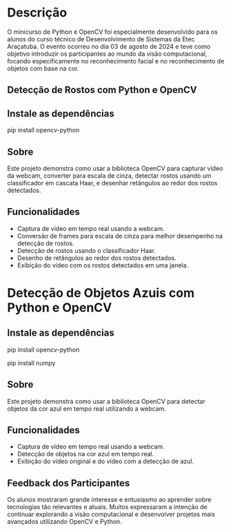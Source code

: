 # Descrição

O minicurso de Python e OpenCV foi especialmente desenvolvido para os alunos do curso técnico de Desenvolvimento de Sistemas da Etec Araçatuba. O evento ocorreu no dia 03 de agosto de 2024 e teve como objetivo introduzir os participantes ao mundo da visão computacional, focando especificamente no reconhecimento facial e no reconhecimento de objetos com base na cor.

## Detecção de Rostos com Python e OpenCV

## Instale as dependências

pip install opencv-python

## Sobre

Este projeto demonstra como usar a biblioteca OpenCV para capturar vídeo da webcam, converter para escala de cinza, detectar rostos usando um classificador em cascata Haar, e desenhar retângulos ao redor dos rostos detectados.

## Funcionalidades

- Captura de vídeo em tempo real usando a webcam.
- Conversão de frames para escala de cinza para melhor desempenho na detecção de rostos.
- Detecção de rostos usando o classificador Haar.
- Desenho de retângulos ao redor dos rostos detectados.
- Exibição do vídeo com os rostos detectados em uma janela.


# Detecção de Objetos Azuis com Python e OpenCV

## Instale as dependências

pip install opencv-python

pip install numpy

## Sobre

Este projeto demonstra como usar a biblioteca OpenCV para detectar objetos da cor azul em tempo real utilizando a webcam.

## Funcionalidades

- Captura de vídeo em tempo real usando a webcam.
- Detecção de objetos na cor azul em tempo real.
- Exibição do vídeo original e do vídeo com a detecção de azul.

## Feedback dos Participantes

Os alunos mostraram grande interesse e entusiasmo ao aprender sobre tecnologias tão relevantes e atuais. Muitos expressaram a intenção de continuar explorando a visão computacional e desenvolver projetos mais avançados utilizando OpenCV e Python.
